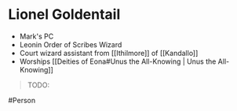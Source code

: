 # Lionel Goldentail
- Mark's PC
- Leonin Order of Scribes Wizard
- Court wizard assistant from [[Ithilmore]] of [[Kandallo]]
- Worships [[Deities of Eona#Unus the All-Knowing | Unus the All-Knowing]] 

> TODO: 

#Person